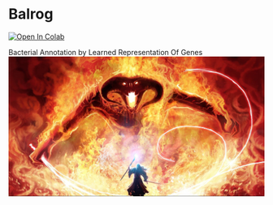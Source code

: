 # Balrog
[![Open In Colab](https://colab.research.google.com/assets/colab-badge.svg)](https://colab.research.google.com/github/salzberg-lab/Balrog/blob/master/notebooks/Balrog_0.2.1.ipynb)


Bacterial Annotation by Learned Representation Of Genes
![Balrog](images/balrog.jpg)